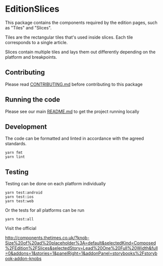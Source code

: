 # EditionSlices

This package contains the components required by the edition pages, such as "Tiles" and "Slices".

Tiles are the rectangular tiles that's used inside slices. Each tile corresponds to a single article.

Slices contain multiple tiles and lays them out differently depending on the platform and breakpoints.

## Contributing

Please read [CONTRIBUTING.md](./CONTRIBUTING.md) before contributing to this
package

## Running the code

Please see our main [README.md](../README.md) to get the project running locally

## Development

The code can be formatted and linted in accordance with the agreed standards.

```
yarn fmt
yarn lint
```

## Testing

Testing can be done on each platform individually

```
yarn test:android
yarn test:ios
yarn test:web
```

Or the tests for all platforms can be run

```
yarn test:all
```

Visit the official

http://components.thetimes.co.uk/?knob-Size%20of%20ad%20placeholder%3A=default&selectedKind=Composed%2FEdition%2FSlices&selectedStory=Lead%20One%20Full%20Width&full=0&addons=1&stories=1&panelRight=1&addonPanel=storybooks%2Fstorybook-addon-knobs
